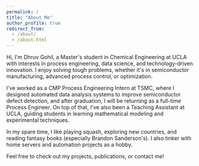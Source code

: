 ```yaml
---
permalink: /
title: "About Me"
author_profile: true
redirect_from: 
  - /about/
  - /about.html
---
```


Hi, I'm Dhruv Gohil, a Master's student in Chemical Engineering at UCLA with interests in process engineering, data science, and technology-driven innovation. I enjoy solving tough problems, whether it's in semiconductor manufacturing, advanced process control, or optimization.

I've worked as a CMP Process Engineering Intern at TSMC, where I designed automated data analysis systems to improve semiconductor defect detection, and after graduation, I will be returning as a full-time Process Engineer. On top of that, I've also been a Teaching Assistant at UCLA, guiding students in learning mathematical modeling and experimental techniques.

In my spare time, I like playing squash, exploring new countries, and reading fantasy books (especially Brandon Sanderson's). I also tinker with home servers and automation projects as a hobby.

Feel free to check out my projects, publications, or contact me!
